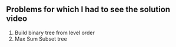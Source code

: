 ## Problems for which I had to see the solution video 

1. Build binary tree from level order
2. Max Sum Subset tree
